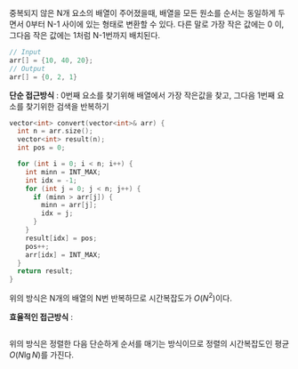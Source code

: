 중복되지 않은 N개 요소의 배열이 주어졌을때, 배열을 모든 원소를 순서는 동일하게 두면서 0부터 N-1 사이에 있는 형태로 변환할 수 있다. 다른 말로 가장 작은 값에는 0 이, 그다음 작은 값에는 1처럼 N-1번까지 배치된다.

```cpp
// Input
arr[] = {10, 40, 20};
// Output
arr[] = {0, 2, 1}
```

**단순 접근방식** : 0번째 요소를 찾기위해 배열에서 가장 작은값을 찾고, 그다음 1번째 요소를 찾기위한 검색을 반복하기

```cpp
vector<int> convert(vector<int>& arr) {
  int n = arr.size();
  vector<int> result(n);
  int pos = 0;

  for (int i = 0; i < n; i++) {
    int minn = INT_MAX;
    int idx = -1;
    for (int j = 0; j < n; j++) {
      if (minn > arr[j]) {
        minn = arr[j];
        idx = j;
      }
    }
    result[idx] = pos;
    pos++;
    arr[idx] = INT_MAX;
  }
  return result;
}
```

위의 방식은 N개의 배열의 N번 반복하므로 시간복잡도가 $O(N^2)$이다.

**효율적인 접근방식** : 

```cpp

```

위의 방식은 정렬한 다음 단순하게 순서를 매기는 방식이므로 정렬의 시간복잡도인 평균 $O(N\lg N)$를 가진다.